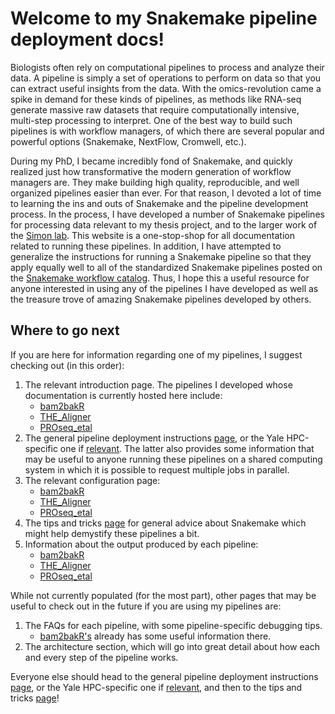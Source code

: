 # Welcome to my Snakemake pipeline deployment docs!

Biologists often rely on computational pipelines to process and analyze their data. A pipeline is simply a set of operations to perform on data so that you can extract useful insights from the data. With the omics-revolution came a spike in demand for these kinds of pipelines, as methods like RNA-seq generate massive raw datasets that require computationally intensive, multi-step processing to interpret. One of the best way to build such pipelines is with workflow managers, of which there are several popular and powerful options (Snakemake, NextFlow, Cromwell, etc.).

During my PhD, I became incredibly fond of Snakemake, and quickly realized just how transformative the modern generation of workflow managers are. They make building high quality, reproducible, and well organized pipelines easier than ever. For that reason, I devoted a lot of time to learning the ins and outs of Snakemake and the pipeline development process. In the process, I have developed a number of Snakemake pipelines for processing data relevant to my thesis project, and to the larger work of the [Simon lab](https://simonlab.yale.edu/). This website is a one-stop-shop for all documentation related to running these pipelines. In addition, I have attempted to generalize the instructions for running a Snakemake pipeline so that they apply equally well to all of the standardized Snakemake pipelines posted on the [Snakemake workflow catalog](https://snakemake.github.io/snakemake-workflow-catalog/?usage=cbg-ethz/). Thus, I hope this a useful resource for anyone interested in using any of the pipelines I have developed as well as the treasure trove of amazing Snakemake pipelines developed by others.

## Where to go next

If you are here for information regarding one of my pipelines, I suggest checking out (in this order):

1. The relevant introduction page. The pipelines I developed whose documentation is currently hosted here include:
    - [bam2bakR](bam2bakR/intro.md)
    - [THE_Aligner](aligner/intro.md)
    - [PROseq_etal](proseq/intro.md)
1. The general pipeline deployment instructions [page](deploy.md), or the Yale HPC-specific one if [relevant](simon.md). The latter also provides some information that may be useful to anyone running these pipelines on a shared computing system in which it is possible to request multiple jobs in parallel.
1. The relevant configuration page:
    - [bam2bakR](bam2bakR/configuration.md)
    - [THE_Aligner](aligner/configuration.md)
    - [PROseq_etal](proseq/configuration.md)
1. The tips and tricks [page](pragmatism.md) for general advice about Snakemake which might help demystify these pipelines a bit.
1. Information about the output produced by each pipeline:
    - [bam2bakR](bam2bakR/output.md)
    - [THE_Aligner](aligner/output.md)
    - [PROseq_etal](proseq/output.md)

While not currently populated (for the most part), other pages that may be useful to check out in the future if you are using my pipelines are:

1. The FAQs for each pipeline, with some pipeline-specific debugging tips.
    - [bam2bakR's](bam2bakR/faqs.md) already has some useful information there.
1. The architecture section, which will go into great detail about how each and every step of the pipeline works.


Everyone else should head to the general pipeline deployment instructions [page](deploy.md), or the Yale HPC-specific one if [relevant](simon.md), and then to the tips and tricks [page](pragmatism.md)!